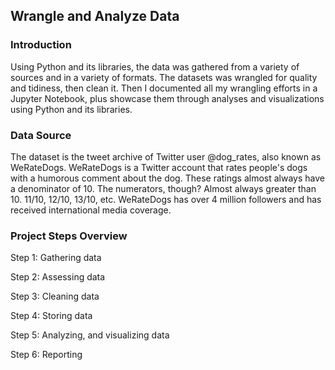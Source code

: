 ## Wrangle and Analyze Data

### Introduction
Using Python and its libraries, the data was gathered from a variety of sources and in a 
variety of formats. The datasets was wrangled for quality and tidiness, then clean it. 
Then I documented all my wrangling efforts in a Jupyter Notebook, plus showcase them 
through analyses and visualizations using Python and its libraries.

### Data Source
The dataset is the tweet archive of Twitter user @dog_rates, also known as WeRateDogs. 
WeRateDogs is a Twitter account that rates people's dogs with a humorous comment about the dog. 
These ratings almost always have a denominator of 10. The numerators, though? Almost always 
greater than 10. 11/10, 12/10, 13/10, etc. 
WeRateDogs has over 4 million followers and has received international media coverage.

### Project Steps Overview
Step 1: Gathering data

Step 2: Assessing data

Step 3: Cleaning data

Step 4: Storing data

Step 5: Analyzing, and visualizing data

Step 6: Reporting


